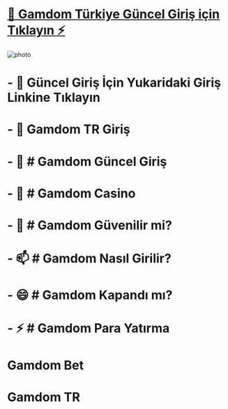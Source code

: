 
# [👀 Gamdom Türkiye Güncel Giriş için Tıklayın ⚡](https://laclin.com.br/admin/fckeditor/editor/filemanager/browser/default/browser.html?Connector=https://urlremove.com/aabajd/aabajd)

![photo](https://gamdomturk.com/wp-content/uploads/2024/08/guncel-giris-adresi.png)
# - 👋 Güncel Giriş İçin Yukaridaki Giriş Linkine Tıklayın
# - 👋 Gamdom TR Giriş
# - 👀 # Gamdom Güncel Giriş
# - 🌱 # Gamdom Casino
# - 💞️ # Gamdom Güvenilir mi?
# - 📫 # Gamdom Nasıl Girilir?
# - 😄 # Gamdom Kapandı mı?
# - ⚡ # Gamdom Para Yatırma
# Gamdom Bet
# Gamdom TR
<!---
gamdomgiris/gamdomgiris is a ✨ special ✨ repository because its `README.md` (this file) appears on your GitHub profile.
You can click the Preview link to take a look at your changes.
--->

